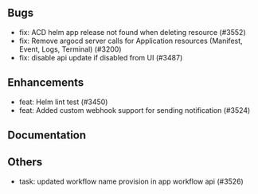 ## Bugs
- fix: ACD helm app release not found when deleting resource (#3552)
- fix: Remove argocd server calls for Application resources (Manifest, Event, Logs, Terminal) (#3200)
- fix: disable api update if disabled from UI (#3487)
## Enhancements
- feat: Helm lint test (#3450)
- feat: Added custom webhook support for sending notification (#3524)
## Documentation
## Others
- task: updated workflow name provision in app workflow api (#3526)
